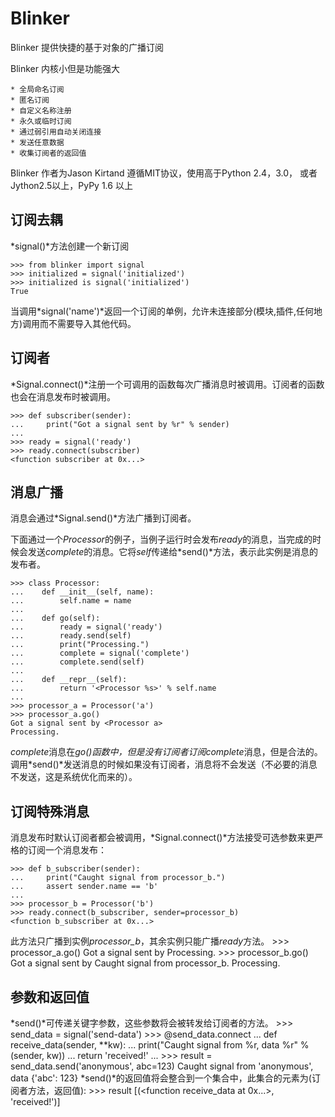 Blinker
===================================
Blinker 提供快捷的基于对象的广播订阅

Blinker 内核小但是功能强大

    * 全局命名订阅
    * 匿名订阅
    * 自定义名称注册
    * 永久或临时订阅
    * 通过弱引用自动关闭连接
    * 发送任意数据
    * 收集订阅者的返回值

Blinker 作者为Jason Kirtand 遵循MIT协议，使用高于Python 2.4，3.0， 或者Jython2.5以上，PyPy 1.6 以上

## 订阅去耦
*signal()*方法创建一个新订阅

    >>> from blinker import signal
    >>> initialized = signal('initialized')
    >>> initialized is signal('initialized')
    True

当调用*signal('name')*返回一个订阅的单例，允许未连接部分(模块,插件,任何地方)调用而不需要导入其他代码。

## 订阅者
*Signal.connect()*注册一个可调用的函数每次广播消息时被调用。订阅者的函数也会在消息发布时被调用。

    >>> def subscriber(sender):
    ...     print("Got a signal sent by %r" % sender)
    ...
    >>> ready = signal('ready')
    >>> ready.connect(subscriber)
    <function subscriber at 0x...>

## 消息广播
消息会通过*Signal.send()*方法广播到订阅者。

下面通过一个*Processor*的例子，当例子运行时会发布*ready*的消息，当完成的时候会发送*complete*的消息。它将*self*传递给*send()*方法，表示此实例是消息的发布者。

    >>> class Processor:
    ...    def __init__(self, name):
    ...        self.name = name
    ...
    ...    def go(self):
    ...        ready = signal('ready')
    ...        ready.send(self)
    ...        print("Processing.")
    ...        complete = signal('complete')
    ...        complete.send(self)
    ...
    ...    def __repr__(self):
    ...        return '<Processor %s>' % self.name
    ...
    >>> processor_a = Processor('a')
    >>> processor_a.go()
    Got a signal sent by <Processor a>
    Processing.

*complete*消息在*go()*函数中，但是没有订阅者订阅*complete*消息，但是合法的。调用*send()*发送消息的时候如果没有订阅者，消息将不会发送（不必要的消息不发送，这是系统优化而来的）。

## 订阅特殊消息
消息发布时默认订阅者都会被调用，*Signal.connect()*方法接受可选参数来更严格的订阅一个消息发布：

    >>> def b_subscriber(sender):
    ...     print("Caught signal from processor_b.")
    ...     assert sender.name == 'b'
    ...
    >>> processor_b = Processor('b')
    >>> ready.connect(b_subscriber, sender=processor_b)
    <function b_subscriber at 0x...>

此方法只广播到实例*processor_b*，其余实例只能广播*ready*方法。
    >>> processor_a.go()
    Got a signal sent by <Processor a>
    Processing.
    >>> processor_b.go()
    Got a signal sent by <Processor b>
    Caught signal from processor_b.
    Processing.
## 参数和返回值
*send()*可传递关键字参数，这些参数将会被转发给订阅者的方法。
    >>> send_data = signal('send-data')
    >>> @send_data.connect
    ... def receive_data(sender, **kw):
    ...     print("Caught signal from %r, data %r" % (sender, kw))
    ...     return 'received!'
    ...
    >>> result = send_data.send('anonymous', abc=123)
    Caught signal from 'anonymous', data {'abc': 123}
*send()*的返回值将会整合到一个集合中，此集合的元素为(订阅者方法，返回值):
    >>> result
    [(<function receive_data at 0x...>, 'received!')]